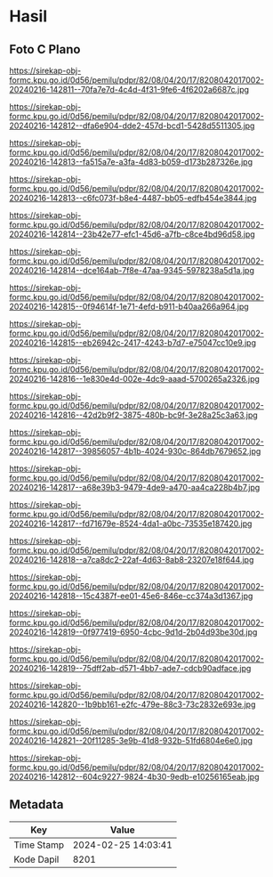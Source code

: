 # Hasil

## Foto C Plano

https://sirekap-obj-formc.kpu.go.id/0d56/pemilu/pdpr/82/08/04/20/17/8208042017002-20240216-142811--70fa7e7d-4c4d-4f31-9fe6-4f6202a6687c.jpg

https://sirekap-obj-formc.kpu.go.id/0d56/pemilu/pdpr/82/08/04/20/17/8208042017002-20240216-142812--dfa6e904-dde2-457d-bcd1-5428d5511305.jpg

https://sirekap-obj-formc.kpu.go.id/0d56/pemilu/pdpr/82/08/04/20/17/8208042017002-20240216-142813--fa515a7e-a3fa-4d83-b059-d173b287326e.jpg

https://sirekap-obj-formc.kpu.go.id/0d56/pemilu/pdpr/82/08/04/20/17/8208042017002-20240216-142813--c6fc073f-b8e4-4487-bb05-edfb454e3844.jpg

https://sirekap-obj-formc.kpu.go.id/0d56/pemilu/pdpr/82/08/04/20/17/8208042017002-20240216-142814--23b42e77-efc1-45d6-a7fb-c8ce4bd96d58.jpg

https://sirekap-obj-formc.kpu.go.id/0d56/pemilu/pdpr/82/08/04/20/17/8208042017002-20240216-142814--dce164ab-7f8e-47aa-9345-5978238a5d1a.jpg

https://sirekap-obj-formc.kpu.go.id/0d56/pemilu/pdpr/82/08/04/20/17/8208042017002-20240216-142815--0f94614f-1e71-4efd-b911-b40aa266a964.jpg

https://sirekap-obj-formc.kpu.go.id/0d56/pemilu/pdpr/82/08/04/20/17/8208042017002-20240216-142815--eb26942c-2417-4243-b7d7-e75047cc10e9.jpg

https://sirekap-obj-formc.kpu.go.id/0d56/pemilu/pdpr/82/08/04/20/17/8208042017002-20240216-142816--1e830e4d-002e-4dc9-aaad-5700265a2326.jpg

https://sirekap-obj-formc.kpu.go.id/0d56/pemilu/pdpr/82/08/04/20/17/8208042017002-20240216-142816--42d2b9f2-3875-480b-bc9f-3e28a25c3a63.jpg

https://sirekap-obj-formc.kpu.go.id/0d56/pemilu/pdpr/82/08/04/20/17/8208042017002-20240216-142817--39856057-4b1b-4024-930c-864db7679652.jpg

https://sirekap-obj-formc.kpu.go.id/0d56/pemilu/pdpr/82/08/04/20/17/8208042017002-20240216-142817--a68e39b3-9479-4de9-a470-aa4ca228b4b7.jpg

https://sirekap-obj-formc.kpu.go.id/0d56/pemilu/pdpr/82/08/04/20/17/8208042017002-20240216-142817--fd71679e-8524-4da1-a0bc-73535e187420.jpg

https://sirekap-obj-formc.kpu.go.id/0d56/pemilu/pdpr/82/08/04/20/17/8208042017002-20240216-142818--a7ca8dc2-22af-4d63-8ab8-23207e18f644.jpg

https://sirekap-obj-formc.kpu.go.id/0d56/pemilu/pdpr/82/08/04/20/17/8208042017002-20240216-142818--15c4387f-ee01-45e6-846e-cc374a3d1367.jpg

https://sirekap-obj-formc.kpu.go.id/0d56/pemilu/pdpr/82/08/04/20/17/8208042017002-20240216-142819--0f977419-6950-4cbc-9d1d-2b04d93be30d.jpg

https://sirekap-obj-formc.kpu.go.id/0d56/pemilu/pdpr/82/08/04/20/17/8208042017002-20240216-142819--75dff2ab-d571-4bb7-ade7-cdcb90adface.jpg

https://sirekap-obj-formc.kpu.go.id/0d56/pemilu/pdpr/82/08/04/20/17/8208042017002-20240216-142820--1b9bb161-e2fc-479e-88c3-73c2832e693e.jpg

https://sirekap-obj-formc.kpu.go.id/0d56/pemilu/pdpr/82/08/04/20/17/8208042017002-20240216-142821--20f11285-3e9b-41d8-932b-51fd6804e6e0.jpg

https://sirekap-obj-formc.kpu.go.id/0d56/pemilu/pdpr/82/08/04/20/17/8208042017002-20240216-142812--604c9227-9824-4b30-9edb-e10256165eab.jpg


## Metadata

| Key        | Value               |
| ---------- | ------------------- |
| Time Stamp | 2024-02-25 14:03:41 |
| Kode Dapil | 8201                |



